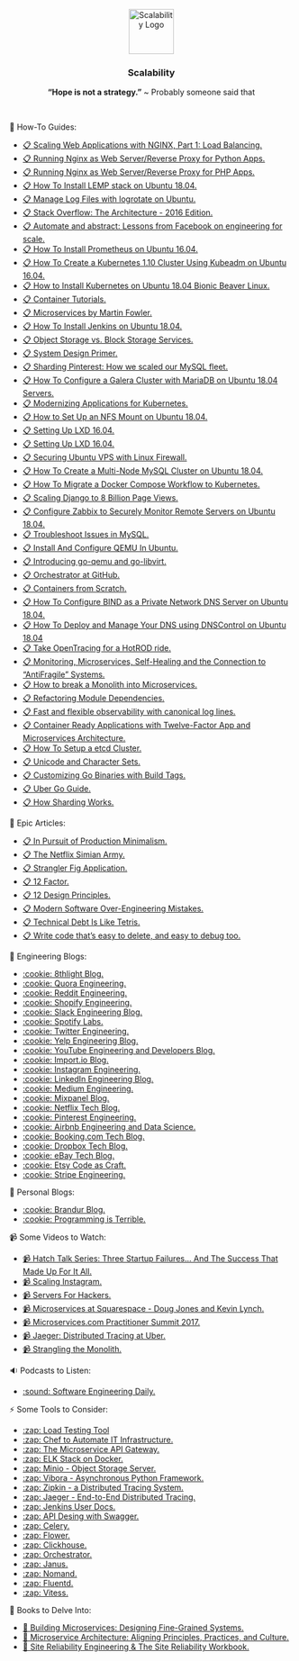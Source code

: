 <p align="center">
    <img alt="Scalability Logo" src="https://raw.githubusercontent.com/Clivern/Scalability/master/images/logo.png" height="80" />
    <h3 align="center">Scalability</h3>
    <p align="center"><b>“Hope is not a strategy.”</b> ~ Probably someone said that</p>
</p>
<br/>

:orange_book: How-To Guides:
<ul>
    <li><a href="https://www.nginx.com/blog/scaling-web-applications-nginx-part-load-balancing/">📋 Scaling Web Applications with NGINX, Part 1: Load Balancing.</li>
  <li><a href="https://www.digitalocean.com/community/tutorials/how-to-set-up-django-with-postgres-nginx-and-gunicorn-on-ubuntu-16-04">📋 Running Nginx as Web Server/Reverse Proxy for Python Apps.</a></li>
    <li><a href="https://www.digitalocean.com/community/tutorials/how-to-install-linux-nginx-mysql-php-lemp-stack-in-ubuntu-16-04">📋 Running Nginx as Web Server/Reverse Proxy for PHP Apps.</a></li>
    <li><a href="https://www.digitalocean.com/community/tutorials/how-to-install-linux-nginx-mysql-php-lemp-stack-ubuntu-18-04">📋 How To Install LEMP stack on Ubuntu 18.04.</a></li>
    <li><a href="https://www.digitalocean.com/community/tutorials/how-to-manage-logfiles-with-logrotate-on-ubuntu-16-04">📋 Manage Log Files with logrotate on Ubuntu.</a></li>
    <li><a href="https://nickcraver.com/blog/2016/02/17/stack-overflow-the-architecture-2016-edition/">📋 Stack Overflow: The Architecture - 2016 Edition.</a></li>
    <li><a href="https://architecht.io/lessons-from-facebook-on-engineering-for-scale-f5716f0afc7a">📋 Automate and abstract: Lessons from Facebook on engineering for scale.</a></li>
    <li><a href="https://www.digitalocean.com/community/tutorials/how-to-install-prometheus-on-ubuntu-16-04">📋 How To Install Prometheus on Ubuntu 16.04.</a></li>
    <li><a href="https://www.digitalocean.com/community/tutorials/how-to-create-a-kubernetes-1-10-cluster-using-kubeadm-on-ubuntu-16-04">📋 How To Create a Kubernetes 1.10 Cluster Using Kubeadm on Ubuntu 16.04.</a></li>
    <li><a href="https://linuxconfig.org/how-to-install-kubernetes-on-ubuntu-18-04-bionic-beaver-linux">📋 How to Install Kubernetes on Ubuntu 18.04 Bionic Beaver Linux.</a></li>
    <li><a href="http://containertutorials.com/index.html#">📋 Container Tutorials.</a></li>
    <li><a href="https://www.martinfowler.com/articles/microservices.html">📋 Microservices by Martin Fowler.</a></li>
    <li><a href="https://www.digitalocean.com/community/tutorials/how-to-install-jenkins-on-ubuntu-18-04">📋 How To Install Jenkins on Ubuntu 18.04.</a></li>
    <li><a href="https://www.digitalocean.com/community/tutorials/object-storage-vs-block-storage-services">📋 Object Storage vs. Block Storage Services.</a></li>
    <li><a href="https://github.com/donnemartin/system-design-primer">📋 System Design Primer.</a></li>
    <li><a href="https://medium.com/@Pinterest_Engineering/sharding-pinterest-how-we-scaled-our-mysql-fleet-3f341e96ca6f">📋 Sharding Pinterest: How we scaled our MySQL fleet.</a></li>
    <li><a href="https://www.digitalocean.com/community/tutorials/how-to-configure-a-galera-cluster-with-mariadb-on-ubuntu-18-04-servers">📋 How To Configure a Galera Cluster with MariaDB on Ubuntu 18.04 Servers.</a></li>
    <li><a href="https://www.digitalocean.com/community/tutorials/modernizing-applications-for-kubernetes">📋 Modernizing Applications for Kubernetes.</a></li>
    <li><a href="https://www.digitalocean.com/community/tutorials/how-to-set-up-an-nfs-mount-on-ubuntu-18-04">📋 How to Set Up an NFS Mount on Ubuntu 18.04.</a></li>
    <li><a href="https://www.digitalocean.com/community/tutorials/how-to-set-up-and-use-lxd-on-ubuntu-16-04">📋 Setting Up LXD 16.04.</a></li>
    <li><a href="https://tutorials.ubuntu.com/tutorial/tutorial-setting-up-lxd-1604">📋 Setting Up LXD 16.04.</a></li>
    <li><a href="https://www.hostinger.com/tutorials/iptables-tutorial">📋 Securing Ubuntu VPS with Linux Firewall.</a></li>
    <li><a href="https://www.digitalocean.com/community/tutorials/how-to-create-a-multi-node-mysql-cluster-on-ubuntu-18-04">📋 How To Create a Multi-Node MySQL Cluster on Ubuntu 18.04.</a></li>
    <li><a href="https://www.digitalocean.com/community/tutorials/how-to-migrate-a-docker-compose-workflow-to-kubernetes">📋 How To Migrate a Docker Compose Workflow to Kubernetes.</a></li>
    <li><a href="https://blog.disqus.com/scaling-django-to-8-billion-page-views">📋 Scaling Django to 8 Billion Page Views.</a>
    <li><a href="https://www.digitalocean.com/community/tutorials/how-to-install-and-configure-zabbix-to-securely-monitor-remote-servers-on-ubuntu-18-04">📋 Configure Zabbix to Securely Monitor Remote Servers on Ubuntu 18.04.</a></li>
    <li><a href="https://www.digitalocean.com/community/tutorial_series/how-to-troubleshoot-issues-in-mysql">📋 Troubleshoot Issues in MySQL.</a></li>
    <li><a href="https://www.unixmen.com/how-to-install-and-configure-qemu-in-ubuntu/">📋 Install And Configure QEMU In Ubuntu.</a></li>
    <li><a href="https://blog.digitalocean.com/introducing-go-qemu-and-go-libvirt/">📋 Introducing go-qemu and go-libvirt.</a></li>
    <li><a href="https://github.blog/2016-12-08-orchestrator-github/">📋 Orchestrator at GitHub.</a></li>
    <li><a href="https://ericchiang.github.io/post/containers-from-scratch/">📋 Containers from Scratch.</a></li>
    <li><a href="https://www.digitalocean.com/community/tutorials/how-to-configure-bind-as-a-private-network-dns-server-on-ubuntu-18-04">📋 How To Configure BIND as a Private Network DNS Server on Ubuntu 18.04.</a></li>
    <li><a href="https://www.digitalocean.com/community/tutorials/how-to-deploy-and-manage-your-dns-using-dnscontrol-on-ubuntu-18-04">📋 How To Deploy and Manage Your DNS using DNSControl on Ubuntu 18.04</a></li>
    <li><a href="https://medium.com/opentracing/take-opentracing-for-a-hotrod-ride-f6e3141f7941">📋 Take OpenTracing for a HotROD ride.</a></li>
    <li><a href="https://thenewstack.io/monitoring-microservices-self-healing-and-the-connection-to-antifragile-systems/">📋 Monitoring, Microservices, Self-Healing and the Connection to “AntiFragile” Systems.</li>
    <li><a href="https://martinfowler.com/articles/break-monolith-into-microservices.html">📋 How to break a Monolith into Microservices.</a></li>
    <li><a href="https://martinfowler.com/articles/refactoring-dependencies.html">📋 Refactoring Module Dependencies.</a></li>
    <li><a href="https://stripe.com/en-nl/blog/canonical-log-lines">📋 Fast and flexible observability with canonical log lines.</a></li>
    <li><a href="https://medium.com/capital-one-tech/container-ready-applications-with-twelve-factor-app-and-microservices-architecture-16af683a767f">📋 Container Ready Applications with Twelve-Factor App and Microservices Architecture.</a></li>
    <li><a href="https://devopscube.com/setup-etcd-cluster-linux/">📋 How To Setup a etcd Cluster.</a></li>
    <li><a href="https://www.joelonsoftware.com/2003/10/08/the-absolute-minimum-every-software-developer-absolutely-positively-must-know-about-unicode-and-character-sets-no-excuses/">📋 Unicode and Character Sets.</a></li>
    <li><a href="https://www.digitalocean.com/community/tutorials/customizing-go-binaries-with-build-tags">📋 Customizing Go Binaries with Build Tags.</a></li>
    <li><a href="https://github.com/uber-go/guide">📋 Uber Go Guide.</a></li>
    <li><a href="https://medium.com/@jeeyoungk/how-sharding-works-b4dec46b3f6">📋 How Sharding Works.</a></li>
</ul>

:orange_book: Epic Articles:
<ul>
    <li><a href="https://brandur.org/minimalism">📋 In Pursuit of Production Minimalism.</a></li>
  	<li><a href="https://medium.com/netflix-techblog/the-netflix-simian-army-16e57fbab116">📋 The Netflix Simian Army.</li>
    <li><a href="https://martinfowler.com/bliki/StranglerFigApplication.html">📋 Strangler Fig Application.</li>
    <li><a href="https://12factor.net/">📋 12 Factor.</a></li>
    <li><a href="https://docs.microsoft.com/en-us/azure/architecture/guide/design-principles/">📋 12 Design Principles.</a></li>
    <li><a href="https://medium.com/@rdsubhas/10-modern-software-engineering-mistakes-bc67fbef4fc8">📋 Modern Software Over-Engineering Mistakes.</a></li>
    <li><a href="https://medium.com/s/story/technical-debt-is-like-tetris-168f64d8b700">📋 Technical Debt Is Like Tetris.</a></li>
    <li><a href="https://programmingisterrible.com/post/173883533613/code-to-debug">📋 Write code that’s easy to delete, and easy to debug too.</a></li>
</ul>

:newspaper: Engineering Blogs:
<ul>
  <li><a href="https://8thlight.com/blog/">:cookie: 8thlight Blog.</a></li>
    <li><a href="https://engineering.quora.com/">:cookie: Quora Engineering.</a></li>
    <li><a href="https://redditblog.com/">:cookie: Reddit Engineering.</a></li>
    <li><a href="https://engineering.shopify.com/">:cookie: Shopify Engineering.</a></li>
    <li><a href="https://slack.engineering/">:cookie: Slack Engineering Blog.</a></li>
    <li><a href="https://labs.spotify.com/">:cookie: Spotify Labs.</a></li>
    <li><a href="https://blog.twitter.com/engineering/en_us.html">:cookie: Twitter Engineering.</a></li>
    <li><a href="https://engineeringblog.yelp.com/">:cookie: Yelp Engineering Blog.</a></li>
    <li><a href="https://youtube-eng.googleblog.com/">:cookie: YouTube Engineering and Developers Blog.</a></li>
    <li><a href="https://www.import.io/blog/">:cookie: Import.io Blog.</a></li>
    <li><a href="https://instagram-engineering.com/">:cookie: Instagram Engineering.</a></li>
    <li><a href="https://engineering.linkedin.com/blog">:cookie: LinkedIn Engineering Blog.</a></li>
    <li><a href="https://medium.engineering/">:cookie: Medium Engineering.</a></li>
    <li><a href="https://mixpanel.com/blog/">:cookie: Mixpanel Blog.</a></li>
    <li><a href="https://medium.com/netflix-techblog">:cookie: Netflix Tech Blog.</a></li>
    <li><a href="https://medium.com/@Pinterest_Engineering">:cookie: Pinterest Engineering.</a></li>
    <li><a href="https://medium.com/airbnb-engineering">:cookie: Airbnb Engineering and Data Science.</a></li>
    <li><a href="https://blog.booking.com/">:cookie: Booking.com Tech Blog.</a></li>
    <li><a href="https://blogs.dropbox.com/tech/">:cookie: Dropbox Tech Blog.</a></li>
    <li><a href="https://www.ebayinc.com/stories/blogs/tech/">:cookie: eBay Tech Blog.</a></li>
    <li><a href="https://codeascraft.com/">:cookie: Etsy Code as Craft.</a></li>
    <li><a href="https://stripe.com/blog/engineering">:cookie: Stripe Engineering.</a></li>
</ul>


:newspaper: Personal Blogs:
<ul>
  <li><a href="https://brandur.org/articles">:cookie: Brandur Blog.</a></li>
    <li><a href="https://programmingisterrible.com">:cookie: Programming is Terrible.</a></li>
</ul>
    

📹  Some Videos to Watch:
<ul>
    <li><a href="https://www.youtube.com/watch?v=y1N8Zah7aSg">📹 Hatch Talk Series: Three Startup Failures... And The Success That Made Up For It All.</a></li>
  <li><a href="https://www.youtube.com/watch?v=hnpzNAPiC0E">📹 Scaling Instagram.</a></li>
  <li><a href="https://serversforhackers.com/">📹 Servers For Hackers.</a></li>
  <li><a href="https://www.youtube.com/watch?v=sqnDAnZgyLs">📹 Microservices at Squarespace - Doug Jones and Kevin Lynch.</a></li>
  <li><a href="https://www.youtube.com/playlist?list=PL7Og3MgqGrDR6YjnwJTphPQmkaZNWjEBS">📹 Microservices.com Practitioner Summit 2017.</a></li>
      <li><a href="https://www.youtube.com/watch?v=s7IrYt1igSM">📹 Jaeger: Distributed Tracing at Uber.</a></li>
    <li><a href="https://www.youtube.com/watch?v=EVvnBgSX04c">📹 Strangling the Monolith.</a></li>
</ul>

:sound: Podcasts to Listen:
<ul>
<li><a href="https://softwareengineeringdaily.com/">:sound: Software Engineering Daily.</a></li>
</ul>

:zap: Some Tools to Consider:
<ul>
  <li><a href="https://docs.locust.io/en/latest/what-is-locust.html">:zap: Load Testing Tool</a></li>
  <li><a href="https://github.com/clivern/monk">:zap: Chef to Automate IT Infrastructure.</a></li>
  <li><a href="https://github.com/Kong/kong">:zap: The Microservice API Gateway.</a></li>
  <li><a href="https://github.com/deviantony/docker-elk">:zap: ELK Stack on Docker.</a></li>
  <li><a href="https://www.minio.io/">:zap: Minio - Object Storage Server.</a></li>
  <li><a href="https://vibora.io/">:zap: Vibora - Asynchronous Python Framework.</a></li>
  <li><a href="https://zipkin.io/">:zap: Zipkin - a Distributed Tracing System.</a></li>
  <li><a href="https://www.jaegertracing.io/">:zap: Jaeger - End-to-End Distributed Tracing.</a></li>
  <li><a href="https://jenkins.io/doc/">:zap: Jenkins User Docs.</a></li>
  <li><a href="https://swagger.io/solutions/api-design/">:zap: API Desing with Swagger.</a></li>
  <li><a href="https://github.com/celery/celery">:zap: Celery.</a></li>
  <li><a href="https://github.com/mher/flower">:zap: Flower.</a></li>
    <li><a href="https://clickhouse.yandex/">:zap: Clickhouse.</a></li>
    <li><a href="https://github.com/github/orchestrator">:zap: Orchestrator.</a></li>
    <li><a href="https://github.com/hellofresh/janus">:zap: Janus.</a></li>
    <li><a href="https://github.com/hashicorp/nomad-guides">:zap: Nomand.</a></li>
    <li><a href="https://github.com/fluent/fluentd">:zap: Fluentd.</a></li>
    <li><a href="https://github.com/vitessio/vitess">:zap: Vitess.</a></li>
</ul>

🐉 Books to Delve Into:
<ul>
  <li><a href="http://shop.oreilly.com/product/0636920033158.do">🐉 Building Microservices: Designing Fine-Grained Systems.</a></li>
  <li><a href="http://shop.oreilly.com/product/0636920050308.do">🐉 Microservice Architecture: Aligning Principles, Practices, and Culture.</a></li>
    <li><a href="https://landing.google.com/sre/books/">🐉 Site Reliability Engineering & The Site Reliability Workbook.</a></li>
</ul>

